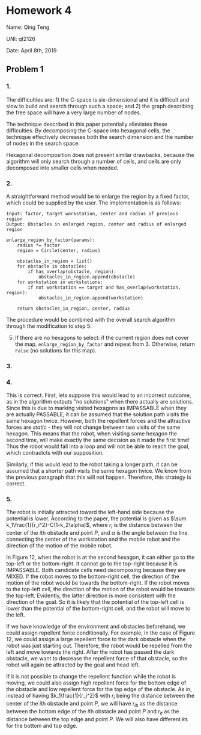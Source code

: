 # Homework 4

Name: Qing Teng

UNI: qt2126

Date: April 8th, 2019

## Problem 1

### 1.

The difficulties are: 1) the C-space is six-dimensional and it is difficult and slow to build and search through such a space; and 2) the graph describing the free space will have a very large number of nodes.

The technique described in this paper potentially alleviates these difficulties. By decomposing the C-space into hexagonal cells, the technique effectively decreases both the search dimension and the number of nodes in the search space.

Hexagonal decomposition does not present similar drawbacks, because the algorithm will only search through a number of cells, and cells are only decomposed into smaller cells when needed.

### 2.

A straightforward method would be to enlarge the region by a fixed factor, which could be supplied by the user. The implementation is as follows:

```
Input: factor, target workstation, center and radius of previous region
Output: Obstacles in enlarged region, center and radius of enlarged region

enlarge_region_by_factor(params):
	radius *= factor
	region = Circle(center, radius)
	
	obstacles_in_region = list()
	for obstacle in obstacles:
		if has_overlap(obstacle, region):
			obstacles_in_region.append(obstacle)
	for workstation in workstations:
		if not workstation == target and has_overlap(workstation, region):
			obstacles_in_region.append(workstation)
	
	return obstacles_in_region, center, radius
```

The procedure would be combined with the overall search algorithm through the modification to step 5:

5. If there are no hexagons to select: if the current region does not cover the map,  `enlarge_region_by_factor`  and repeat from 3. Otherwise, return `False` (no solutions for this map).

### 3.



### 4.

This is correct. First, lets suppose this would lead to an incorrect outcome, as in the algorithm outputs "no solutions" when there actually are solutions. Since this is due to marking visited hexagons as IMPASSABLE when they are actually PASSABLE, it can be assumed that the solution path visits the same hexagon twice. However, both the repellent forces and the attractive forces are *static* - they will not change between two visits of the same hexagon. This means that the robot, when visiting some hexagon the second time, will make exactly the same decision as it made the first time! Thus the robot would fall into a loop and will not be able to reach the goal, which contradicts with our supposition.

Similarly, if this would lead to the robot taking a longer path, it can be assumed that a shorter path visits the same hexagon twice. We know from the previous paragraph that this will not happen. Therefore, this strategy is correct.

### 5.

The robot is initially attracted toward the left-hand side because the potential is lower. According to the paper, the potential is given as $\sum k_1\frac{1}{r_i^2}-C(1-k_2\alpha)$, where $r_i$ is the distance between the center of the $i$th obstacle and point $P$, and $\alpha$ is the angle between the line connecting the center of the workstation and the mobile robot and the direction of the motion of the mobile robot.

In Figure 12, when the robot is at the second hexagon, it can either go to the top-left or the bottom-right. It cannot go to the top-right because it is IMPASSABLE. Both candidate cells need decomposing because they are MIXED. If the robot moves to the bottom-right cell, the direction of the motion of the robot would be towards the bottom-right. If the robot moves to the top-left cell, the direction of the motion of the robot would be towards the top-left. Evidently, the latter direction is more consistent with the direction of the goal. So it is likely that the potential of the top-left cell is lower than the potential of the bottom-right cell, and the robot will move to the left.

If we have knowledge of the environment and obstacles beforehand, we could assign repellent force conditionally. For example, in the case of Figure 12, we could assign a large repellent force to the dark obstacle when the robot was just starting out. Therefore, the robot would be repelled from the left and move towards the right. After the robot has passed the dark obstacle, we want to decrease the repellent force of that obstacle, so the robot will again be attracted by the goal and head left.

If it is not possible to change the repellent function while the robot is moving, we could also assign high repellent force for the bottom edge of the obstacle and low repellent force for the top edge of the obstacle. As in, instead of having $k_1\frac{1}{r_i^2}$ with $r_i$ being the distance between the center of the $i$th obstacle and point $P$, we will have $r_{ib}$ as the distance between the bottom edge of the $i$th obstacle and point $P$ and $r_{it}$ as the distance between the top edge and point $P$. We will also have different $k​$s for the bottom and top edge.